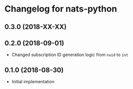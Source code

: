 # Changelog for nats-python

## 0.3.0 (2018-XX-XX)

## 0.2.0 (2018-09-01)

- Changed subscription ID generation logic from `nuid` to `int`

## 0.1.0 (2018-08-30)

- Initial implementation
